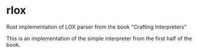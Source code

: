 # rlox
Rust implementation of LOX parser from the book "Crafting Interpreters"

This is an implementation of the simple interpreter from the first half of the book.
